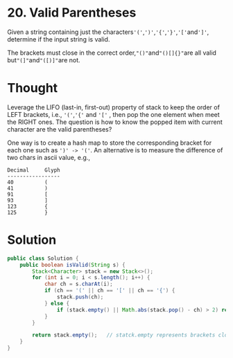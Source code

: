 # 20. Valid Parentheses

Given a string containing just the characters`'('`,`')'`,`'{'`,`'}'`,`'['`and`']'`, determine if the input string is valid.

The brackets must close in the correct order,`"()"`and`"()[]{}"`are all valid but`"(]"`and`"([)]"`are not.

# Thought

Leverage the LIFO \(last-in, first-out\) property of stack to keep the order of LEFT brackets, i.e., `'('`,`'{'` and `'['` , then pop the one element when meet the RIGHT ones. The question is how to know the popped item with current character are the valid parentheses?

One way is to create a hash map to store the corresponding bracket for each one such as `')' -> '('`. An alternative is to measure the difference of two chars in ascii value, e.g.,

```
Decimal     Glyph
-----------------
40          (
41          )
91          [
93          ]
123         {
125         }
```

# Solution

```java
public class Solution {
    public boolean isValid(String s) {
        Stack<Character> stack = new Stack<>();
        for (int i = 0; i < s.length(); i++) {
            char ch = s.charAt(i);
            if (ch == '(' || ch == '[' || ch == '{') {
                stack.push(ch);
            } else {
                if (stack.empty() || Math.abs(stack.pop() - ch) > 2) return false;
            }
        }

        return stack.empty();   // statck.empty represents brackets closed in the correct order
    }
}
```



